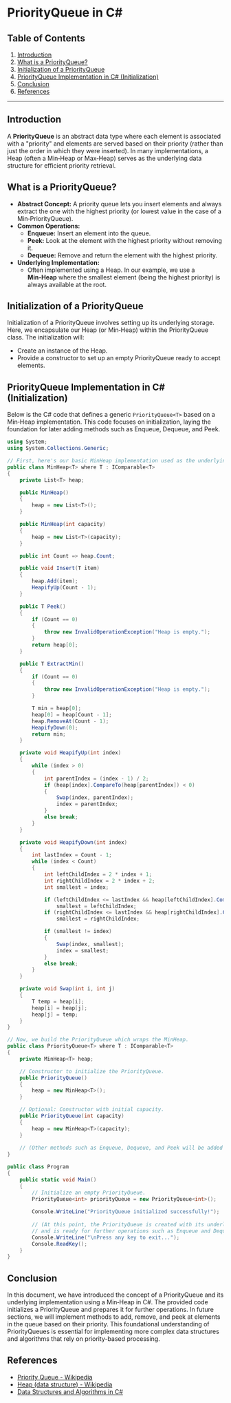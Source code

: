 ﻿# PriorityQueue in C#

## Table of Contents
1. [Introduction](#introduction)
2. [What is a PriorityQueue?](#what-is-a-priorityqueue)
3. [Initialization of a PriorityQueue](#initialization-of-a-priorityqueue)
4. [PriorityQueue Implementation in C# (Initialization)](#priorityqueue-implementation-in-c-initialization)
5. [Conclusion](#conclusion)
6. [References](#references)

---

## Introduction
A **PriorityQueue** is an abstract data type where each element is associated with a "priority" and elements are served based on their priority (rather than just the order in which they were inserted). In many implementations, a Heap (often a Min‑Heap or Max‑Heap) serves as the underlying data structure for efficient priority retrieval.

## What is a PriorityQueue?
- **Abstract Concept:** A priority queue lets you insert elements and always extract the one with the highest priority (or lowest value in the case of a Min‑PriorityQueue).
- **Common Operations:**  
  - **Enqueue:** Insert an element into the queue.
  - **Peek:** Look at the element with the highest priority without removing it.
  - **Dequeue:** Remove and return the element with the highest priority.
- **Underlying Implementation:**  
  - Often implemented using a Heap. In our example, we use a **Min‑Heap** where the smallest element (being the highest priority) is always available at the root.

## Initialization of a PriorityQueue
Initialization of a PriorityQueue involves setting up its underlying storage. Here, we encapsulate our Heap (or Min‑Heap) within the PriorityQueue class. The initialization will:
- Create an instance of the Heap.
- Provide a constructor to set up an empty PriorityQueue ready to accept elements.

## PriorityQueue Implementation in C# (Initialization)
Below is the C# code that defines a generic `PriorityQueue<T>` based on a Min‑Heap implementation. This code focuses on initialization, laying the foundation for later adding methods such as Enqueue, Dequeue, and Peek.

```csharp
using System;
using System.Collections.Generic;

// First, here's our basic MinHeap implementation used as the underlying container.
public class MinHeap<T> where T : IComparable<T>
{
    private List<T> heap;

    public MinHeap()
    {
        heap = new List<T>();
    }

    public MinHeap(int capacity)
    {
        heap = new List<T>(capacity);
    }

    public int Count => heap.Count;

    public void Insert(T item)
    {
        heap.Add(item);
        HeapifyUp(Count - 1);
    }

    public T Peek()
    {
        if (Count == 0)
        {
            throw new InvalidOperationException("Heap is empty.");
        }
        return heap[0];
    }

    public T ExtractMin()
    {
        if (Count == 0)
        {
            throw new InvalidOperationException("Heap is empty.");
        }

        T min = heap[0];
        heap[0] = heap[Count - 1];
        heap.RemoveAt(Count - 1);
        HeapifyDown(0);
        return min;
    }

    private void HeapifyUp(int index)
    {
        while (index > 0)
        {
            int parentIndex = (index - 1) / 2;
            if (heap[index].CompareTo(heap[parentIndex]) < 0)
            {
                Swap(index, parentIndex);
                index = parentIndex;
            }
            else break;
        }
    }

    private void HeapifyDown(int index)
    {
        int lastIndex = Count - 1;
        while (index < Count)
        {
            int leftChildIndex = 2 * index + 1;
            int rightChildIndex = 2 * index + 2;
            int smallest = index;

            if (leftChildIndex <= lastIndex && heap[leftChildIndex].CompareTo(heap[smallest]) < 0)
                smallest = leftChildIndex;
            if (rightChildIndex <= lastIndex && heap[rightChildIndex].CompareTo(heap[smallest]) < 0)
                smallest = rightChildIndex;

            if (smallest != index)
            {
                Swap(index, smallest);
                index = smallest;
            }
            else break;
        }
    }

    private void Swap(int i, int j)
    {
        T temp = heap[i];
        heap[i] = heap[j];
        heap[j] = temp;
    }
}

// Now, we build the PriorityQueue which wraps the MinHeap.
public class PriorityQueue<T> where T : IComparable<T>
{
    private MinHeap<T> heap;

    // Constructor to initialize the PriorityQueue.
    public PriorityQueue()
    {
        heap = new MinHeap<T>();
    }

    // Optional: Constructor with initial capacity.
    public PriorityQueue(int capacity)
    {
        heap = new MinHeap<T>(capacity);
    }
    
    // (Other methods such as Enqueue, Dequeue, and Peek will be added later.)
}

public class Program
{
    public static void Main()
    {
        // Initialize an empty PriorityQueue.
        PriorityQueue<int> priorityQueue = new PriorityQueue<int>();
        
        Console.WriteLine("PriorityQueue initialized successfully!");
        
        // (At this point, the PriorityQueue is created with its underlying heap,
        // and is ready for further operations such as Enqueue and Dequeue.)
        Console.WriteLine("\nPress any key to exit...");
        Console.ReadKey();
    }
}
```

## Conclusion
In this document, we have introduced the concept of a PriorityQueue and its underlying implementation using a Min‑Heap in C#. The provided code initializes a PriorityQueue and prepares it for further operations. In future sections, we will implement methods to add, remove, and peek at elements in the queue based on their priority.
This foundational understanding of PriorityQueues is essential for implementing more complex data structures and algorithms that rely on priority-based processing.

## References
- [Priority Queue - Wikipedia](https://en.wikipedia.org/wiki/Priority_queue)
- [Heap (data structure) - Wikipedia](https://en.wikipedia.org/wiki/Heap_(data_structure))
- [Data Structures and Algorithms in C#](https://www.c-sharpcorner.com/article/data-structures-and-algorithms-in-c-sharp/)